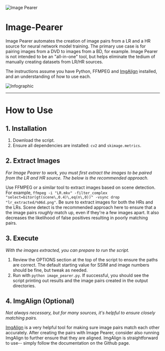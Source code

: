 ![Image Pearer](https://github.com/Sirosky/Image-Pearer/assets/2752448/960a807d-15d7-4f0d-9943-e82abc204986) 
# Image-Pearer

Image Pearer automates the creation of image pairs from a LR and a HR source for neural network model training. The primary use case is for pairing images from a DVD to images from a BD, for example. Image Pearer is not intended to be an "all-in-one" tool, but helps eliminate the tedium of manually creating datasets from LR/HR sources.

The instructions assume you have Python, FFMPEG and [ImgAlign](https://github.com/sonic41592/ImgAlign) installed, and an understanding of how to use each.

![Infographic](https://github.com/Sirosky/Image-Pearer/assets/2752448/496c930e-fb99-4bf4-8dd3-efbac47f8955)

***
# How to Use

## 1. Installation
1. Download the script.
2. Ensure all dependencies are installed: `cv2` and `skimage.metrics`.

## 2. Extract Images
*For Image Pearer to work, you must first extract the images to be paired from the LR and HR source. The below is the recommended approach.*

Use FFMPEG or a similar tool to extract images based on scene detection. For example, `ffmpeg -i "LR.mkv" -filter_complex "select=bitor(gt(scene\,0.4)\,eq(n\,0))" -vsync drop "lr_extracted/%06d.png"`. Be sure to extract images for both the HRs and the LRs. Scene detect is the recommended approach here to ensure that a the image pairs *roughly* match up, even if they're a few images apart. It also decreases the likelihood of false positives resulting in poorly matching pairs.

## 3. Execute
*With the images extracted, you can prepare to run the script.*

1. Review the OPTIONS section at the top of the script to ensure the paths are correct. The default starting value for SSIM and image numbers should be fine, but tweak as needed.
2. Run with `python image_pearer.py`. If successful, you should see the script printing out results and the image pairs created in the output directories.

## 4. ImgAlign (Optional)
*Not always necessary, but for many sources, it's helpful to ensure closely matching pairs.*

[ImgAlign](https://github.com/sonic41592/ImgAlign) is a very helpful tool for making sure image pairs match each other accurately. After creating the pairs with Image Pearer, consider also running ImgAlign to further ensure that they are aligned. ImgAlign is straightforward to use-- simply follow the documentation on the Github page.


